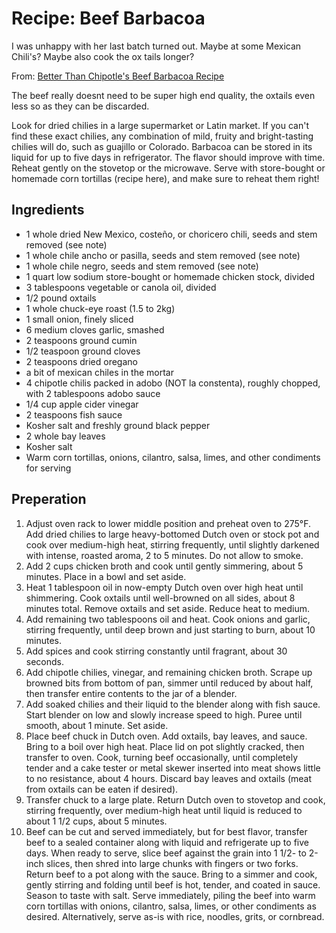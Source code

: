 # Recipe: Beef Barbacoa

I was unhappy with her last batch turned out. Maybe at some Mexican Chili's? Maybe also cook the ox tails longer?

From: [Better Than Chipotle's Beef Barbacoa Recipe](https://www.seriouseats.com/recipes/2012/04/tender-beef-barbacoa-chipotle-tacos-recipe.html)

The beef really doesnt need to be super high end quality, the oxtails even less so as they can be discarded.

Look for dried chilies in a large supermarket or Latin market. If you can't find these exact chilies, any combination of mild, fruity and bright-tasting chilies will do, such as guajillo or Colorado. Barbacoa can be stored in its liquid for up to five days in refrigerator. The flavor should improve with time. Reheat gently on the stovetop or the microwave. Serve with store-bought or homemade corn tortillas (recipe here), and make sure to reheat them right!

## Ingredients

- 1 whole dried New Mexico, costeño, or choricero chili, seeds and stem removed (see note)
- 1 whole chile ancho or pasilla, seeds and stem removed (see note)
- 1 whole chile negro, seeds and stem removed (see note)
- 1 quart low sodium store-bought or homemade chicken stock, divided
- 3 tablespoons vegetable or canola oil, divided
- 1/2 pound oxtails
- 1 whole chuck-eye roast (1.5 to 2kg)
- 1 small onion, finely sliced
- 6 medium cloves garlic, smashed
- 2 teaspoons ground cumin
- 1/2 teaspoon ground cloves
- 2 teaspoons dried oregano
- a bit of mexican chiles in the mortar
- 4 chipotle chilis packed in adobo (NOT la constenta), roughly chopped, with 2 tablespoons adobo sauce
- 1/4 cup apple cider vinegar
- 2 teaspoons fish sauce
- Kosher salt and freshly ground black pepper
- 2 whole bay leaves
- Kosher salt
- Warm corn tortillas, onions, cilantro, salsa, limes, and other condiments for serving

## Preperation

1. Adjust oven rack to lower middle position and preheat oven to 275°F. Add dried chilies to large heavy-bottomed Dutch oven or stock pot and cook over medium-high heat, stirring frequently, until slightly darkened with intense, roasted aroma, 2 to 5 minutes. Do not allow to smoke.
1. Add 2 cups chicken broth and cook until gently simmering, about 5 minutes. Place in a bowl and set aside.
1. Heat 1 tablespoon oil in now-empty Dutch oven over high heat until shimmering. Cook oxtails until well-browned on all sides, about 8 minutes total. Remove oxtails and set aside. Reduce heat to medium.
1. Add remaining two tablespoons oil and heat. Cook onions and garlic, stirring frequently, until deep brown and just starting to burn, about 10 minutes.
1. Add spices and cook stirring constantly until fragrant, about 30 seconds.
1. Add chipotle chilies, vinegar, and remaining chicken broth. Scrape up browned bits from bottom of pan, simmer until reduced by about half, then transfer entire contents to the jar of a blender.
1. Add soaked chilies and their liquid to the blender along with fish sauce. Start blender on low and slowly increase speed to high. Puree until smooth, about 1 minute. Set aside.
1. Place beef chuck in Dutch oven. Add oxtails, bay leaves, and sauce. Bring to a boil over high heat. Place lid on pot slightly cracked, then transfer to oven. Cook, turning beef occasionally, until completely tender and a cake tester or metal skewer inserted into meat shows little to no resistance, about 4 hours. Discard bay leaves and oxtails (meat from oxtails can be eaten if desired).
1. Transfer chuck to a large plate. Return Dutch oven to stovetop and cook, stirring frequently, over medium-high heat until liquid is reduced to about 1 1/2 cups, about 5 minutes.
1. Beef can be cut and served immediately, but for best flavor, transfer beef to a sealed container along with liquid and refrigerate up to five days. When ready to serve, slice beef against the grain into 1 1/2- to 2-inch slices, then shred into large chunks with fingers or two forks. Return beef to a pot along with the sauce. Bring to a simmer and cook, gently stirring and folding until beef is hot, tender, and coated in sauce. Season to taste with salt. Serve immediately, piling the beef into warm corn tortillas with onions, cilantro, salsa, limes, or other condiments as desired. Alternatively, serve as-is with rice, noodles, grits, or cornbread.
